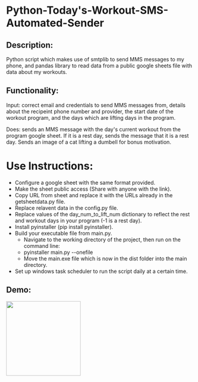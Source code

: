 ﻿# Python-Today's-Workout-SMS-Automated-Sender

## Description:

Python script which makes use of smtplib to send MMS messages to my phone, and pandas library to read data from a public google sheets file with data about my workouts.

## Functionality:

Input: correct email and credentials to send MMS messages from, details about the recipeint phone number and provider, the start date of the workout program, and the days which are lifting days in the program.

Does: sends an MMS message with the day's current workout from the program google sheet. If it is a rest day, sends the message that it is a rest day. Sends an image of a cat lifting a dumbell for bonus motivation.

# Use Instructions:

- Configure a google sheet with the same format provided.
- Make the sheet public access (Share with anyone with the link).
- Copy URL from sheet and replace it with the URLs already in the getsheetdata.py file.
- Replace relavent data in the config.py file.
- Replace values of the day_num_to_lift_num dictionary to reflect the rest and workout days in your program (-1 is a rest day).
- Install pyinstaller (pip install pyinstaller).
- Build your executable file from main.py.
  - Navigate to the working directory of the project, then run on the command line:
  - pyinstaller main.py --onefile
  - Move the main.exe file which is now in the dist folder into the main directory.
- Set up windows task scheduler to run the script daily at a certain time.

## Demo:

<img src="![SMS_sender](https://github.com/EricNohara/Python-SMS-Workout_Sender/assets/123284198/5147b4b8-3513-4a56-b5b0-9030a3015071)" width="200"/>







